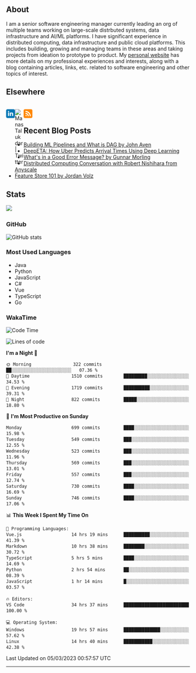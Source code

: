 ## About

I am a senior software engineering manager currently leading an org of multiple teams working on large-scale distrbuted systems, data infrastructure and AI/ML platforms. I have significant experience in distributed computing, data infrastructure and public cloud platforms. This includes building, growing and managing teams in these areas and taking projects from ideation to prototype to product. My [personal website](https://manastalukdar.github.io/) has more details on my professional experiences and interests, along with a blog containing articles, links, etc. related to software engineering and other topics of interest.

## Elsewhere

</br>

<a href="https://www.linkedin.com/in/manastalukdar" target="_blank">
  <img align="left" alt="Manas Talukdar | Linkedin" width="24px" src="https://raw.githubusercontent.com/edent/SuperTinyIcons/master/images/svg/linkedin.svg" />
</a>
<a href="https://www.twitter.com/manastalukdar" target="_blank">
  <img align="left" alt="Manas Talukdar | Twitter" width="24px" src="https://github.com/TheDudeThatCode/TheDudeThatCode/blob/master/Assets/Twitter.svg" />
</a>
<a href="https://manastalukdar.github.io/" target="_blank">
  <img align="left" alt="Manas Talukdar | Website" width="24px" src="https://github.com/edent/SuperTinyIcons/blob/master/images/svg/rss.svg" />
</a>

</br>

## Recent Blog Posts

<!-- BLOG:START -->
- [Building ML Pipelines and What is DAG by John Aven](https://manastalukdar.github.io/blog/2022/03/21/building-ml-pipelines-dag/)
- [DeepETA: How Uber Predicts Arrival Times Using Deep Learning](https://manastalukdar.github.io/blog/2022/03/21/deepeta-uber-predicts-arrival-times-deep-learning/)
- [What&#39;s in a Good Error Message? by Gunnar Morling](https://manastalukdar.github.io/blog/2022/02/11/good-error-message-gunnar-morling/)
- [Distributed Computing Conversation with Robert Nishihara from Anyscale](https://manastalukdar.github.io/blog/2022/01/24/distributed-computing-conversation-robert-nishihara-anyscale/)
- [Feature Store 101 by Jordan Volz](https://manastalukdar.github.io/blog/2022/01/22/feature-store-101-jordan-volz/)
<!-- BLOG:END -->

## Stats

![](https://komarev.com/ghpvc/?username=manastalukdar)

### GitHub

![GitHub stats](https://github-readme-stats.vercel.app/api?username=manastalukdar&show_icons=true&hide_border=true&hide_rank=true&hide_title=true&icon_color=79ff97&text_color=cecac3&bg_color=4d4b4b)

### Most Used Languages

- Java
- Python
- JavaScript
- C#
- Vue
- TypeScript
- Go

<!--
![Top Langs](https://github-readme-stats.vercel.app/api/top-langs/?username=manastalukdar&layout=compact&hide_border=true&hide_title=true&icon_color=79ff97&text_color=cecac3&bg_color=4d4b4b)
-->

### WakaTime

<!--START_SECTION:waka-->
![Code Time](http://img.shields.io/badge/Code%20Time-3%2C412%20hrs%2043%20mins-blue)

![Lines of code](https://img.shields.io/badge/From%20Hello%20World%20I%27ve%20Written-5.6%20million%20lines%20of%20code-blue)

**I'm a Night 🦉** 

```text
🌞 Morning                322 commits         ██░░░░░░░░░░░░░░░░░░░░░░░   07.36 % 
🌆 Daytime                1510 commits        █████████░░░░░░░░░░░░░░░░   34.53 % 
🌃 Evening                1719 commits        ██████████░░░░░░░░░░░░░░░   39.31 % 
🌙 Night                  822 commits         █████░░░░░░░░░░░░░░░░░░░░   18.80 % 
```
📅 **I'm Most Productive on Sunday** 

```text
Monday                   699 commits         ████░░░░░░░░░░░░░░░░░░░░░   15.98 % 
Tuesday                  549 commits         ███░░░░░░░░░░░░░░░░░░░░░░   12.55 % 
Wednesday                523 commits         ███░░░░░░░░░░░░░░░░░░░░░░   11.96 % 
Thursday                 569 commits         ███░░░░░░░░░░░░░░░░░░░░░░   13.01 % 
Friday                   557 commits         ███░░░░░░░░░░░░░░░░░░░░░░   12.74 % 
Saturday                 730 commits         ████░░░░░░░░░░░░░░░░░░░░░   16.69 % 
Sunday                   746 commits         ████░░░░░░░░░░░░░░░░░░░░░   17.06 % 
```


📊 **This Week I Spent My Time On** 

```text
💬 Programming Languages: 
Vue.js                   14 hrs 19 mins      ██████████░░░░░░░░░░░░░░░   41.39 % 
Markdown                 10 hrs 38 mins      ████████░░░░░░░░░░░░░░░░░   30.72 % 
TypeScript               5 hrs 5 mins        ████░░░░░░░░░░░░░░░░░░░░░   14.69 % 
Python                   2 hrs 54 mins       ██░░░░░░░░░░░░░░░░░░░░░░░   08.39 % 
JavaScript               1 hr 14 mins        █░░░░░░░░░░░░░░░░░░░░░░░░   03.57 % 

🔥 Editors: 
VS Code                  34 hrs 37 mins      █████████████████████████   100.00 % 

💻 Operating System: 
Windows                  19 hrs 57 mins      ██████████████░░░░░░░░░░░   57.62 % 
Linux                    14 hrs 40 mins      ███████████░░░░░░░░░░░░░░   42.38 % 
```


 Last Updated on 05/03/2023 00:57:57 UTC
<!--END_SECTION:waka-->

---

<!--

**manastalukdar/manastalukdar** is a ✨ _special_ ✨ repository because its `README.md` (this file) appears on your GitHub profile.

Here are some ideas to get you started:

- 🔭 I’m currently working on ...
- 🌱 I’m currently learning ...
- 👯 I’m looking to collaborate on ...
- 🤔 I’m looking for help with ...
- 💬 Ask me about ...
- 📫 How to reach me: ...
- 😄 Pronouns: ...
- ⚡ Fun fact: ...
-->
